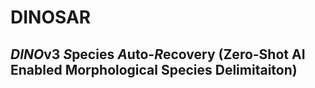 # DINOSAR
## ***DINO***v3 ***S***pecies ***A***uto-***R***ecovery (Zero-Shot AI Enabled Morphological Species Delimitaiton) 


